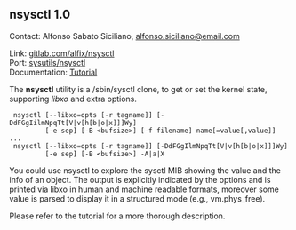 ## nsysctl 1.0 ##

Contact: Alfonso Sabato Siciliano, <alfonso.siciliano@email.com>  

Link:	 [gitlab.com/alfix/nsysctl](https://gitlab.com/alfix/nsysctl)  
Port:	 [sysutils/nsysctl](https://www.freshports.org/sysutils/nsysctl/)  
Documentation:	 [Tutorial](https://alfix.gitlab.io/bsd/2019/02/19/nsysctl-tutorial.html)  

The **nsysctl** utility is a /sbin/sysctl clone, to get or set the kernel 
state, supporting _libxo_ and extra options.

```
 nsysctl [--libxo=opts [-r tagname]] [-DdFGgIilmNpqTt[V|v[h[b|o|x]]]Wy]
         [-e sep] [-B <bufsize>] [-f filename] name[=value[,value]] ...
 nsysctl [--libxo=opts [-r tagname]] [-DdFGgIlmNpqTt[V|v[h[b|o|x]]]Wy]
         [-e sep] [-B <bufsize>] -A|a|X
```

You could use nsysctl to explore the sysctl MIB showing the value and the info
of an object. The output is explicitly indicated by the options and is printed 
via libxo in human and machine readable formats, moreover some value is parsed 
to display it in a structured mode (e.g., vm.phys_free).

Please refer to the tutorial for a more thorough description.
